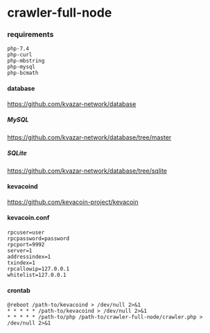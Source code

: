 # crawler-full-node

### requirements
```
php-7.4
php-curl
php-mbstring
php-mysql
php-bcmath
```

#### database

https://github.com/kvazar-network/database

##### MySQL

https://github.com/kvazar-network/database/tree/master

##### SQLite

https://github.com/kvazar-network/database/tree/sqlite

#### kevacoind

https://github.com/kevacoin-project/kevacoin

#### kevacoin.conf

```
rpcuser=user
rpcpassword=password
rpcport=9992
server=1
addressindex=1
txindex=1
rpcallowip=127.0.0.1
whitelist=127.0.0.1
```

#### crontab
```
@reboot /path-to/kevacoind > /dev/null 2>&1
* * * * * /path-to/kevacoind > /dev/null 2>&1
* * * * * /path-to/php /path-to/crawler-full-node/crawler.php > /dev/null 2>&1
```
